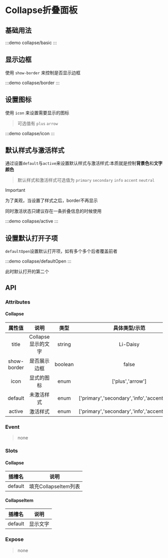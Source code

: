 # Collapse折叠面板

## 基础用法

:::demo collapse/basic
:::

## 显示边框

使用 `show-border` 来控制是否显示边框

:::demo collapse/border
:::

## 设置图标

使用 `icon` 来设置需要显示的图标

> 可选值有 `plus` `arrow`

:::demo collapse/icon
:::

## 默认样式与激活样式

通过设置`default`与`active`来设置默认样式与激活样式:本质就是控制**背景色**和**文字颜色**

> 默认样式和激活样式可选值为 `primary` `secondary` `info` `accent` `neutral`

> [!IMPORTANT]
> 为了美观，当设置了样式之后，border不再显示
>
> 同时激活状态只建议存在一条折叠信息的时候使用

:::demo collapse/active
:::

## 设置默认打开子项

`defaultOpen`设置默认打开项，如有多个多个后者覆盖前者

:::demo collapse/defaultOpen
:::

此时默认打开的第二个

## API

### Attributes

#### Collapse

|   属性值    |        说明        |  类型   |                 具体类型/示范                  | 默认值  |
| :---------: | :----------------: | :-----: | :--------------------------------------------: | :-----: |
|    title    | Collapse显示的文字 | string  |                    Li-Daisy                    |    -    |
| show-border |    是否展示边框    | boolean |                     false                      |  false  |
|    icon     |     显式的图标     |  enum   |                ['plus','arrow']                | 'arrow' |
|   default   |     未激活样式     |  enum   | ['primary','secondary','info','accent','info'] |    -    |
|   active    |      激活样式      |  enum   | ['primary','secondary','info','accent','info'] |    -    |

### Event

> none

### Slots

#### Collapse

| 插槽名  |         说明         |
| :-----: | :------------------: |
| default | 填充CollapseItem列表 |

#### CollapseItem

| 插槽名  |   说明   |
| :-----: | :------: |
| default | 显示文字 |

### Expose

> none
